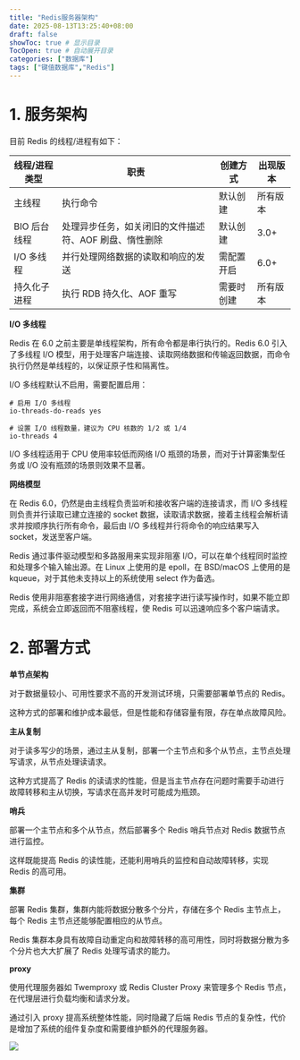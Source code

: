 ```yaml
---
title: "Redis服务器架构"
date: 2025-08-13T13:25:40+08:00
draft: false
showToc: true # 显示目录
TocOpen: true # 自动展开目录
categories: ["数据库"]
tags: ["键值数据库","Redis"]
---
```


# 1. 服务架构

目前 Redis 的线程/进程有如下：

| 线程/进程类型 | 职责                                                   | 创建方式   | 出现版本 |
| ------------- | ------------------------------------------------------ | ---------- | -------- |
| 主线程        | 执行命令                                               | 默认创建   | 所有版本 |
| BIO 后台线程  | 处理异步任务，如关闭旧的文件描述符、AOF 刷盘、惰性删除 | 默认创建   | 3.0+     |
| I/O 多线程    | 并行处理网络数据的读取和响应的发送                     | 需配置开启 | 6.0+     |
| 持久化子进程  | 执行 RDB 持久化、AOF 重写                              | 需要时创建 | 所有版本 |

**I/O 多线程**

Redis 在 6.0 之前主要是单线程架构，所有命令都是串行执行的。Redis 6.0 引入了多线程 I/O 模型，用于处理客户端连接、读取网络数据和传输返回数据，而命令执行仍然是单线程的，以保证原子性和隔离性。

I/O 多线程默认不启用，需要配置启用：

```
# 启用 I/O 多线程
io-threads-do-reads yes

# 设置 I/O 线程数量，建议为 CPU 核数的 1/2 或 1/4
io-threads 4
```

I/O 多线程适用于 CPU 使用率较低而网络 I/O 瓶颈的场景，而对于计算密集型任务或 I/O 没有瓶颈的场景则效果不显著。

**网络模型**

在 Redis 6.0，仍然是由主线程负责监听和接收客户端的连接请求，而 I/O 多线程则负责并行读取已建立连接的 socket 数据，读取请求数据，接着主线程会解析请求并按顺序执行所有命令，最后由 I/O 多线程并行将命令的响应结果写入 socket，发送至客户端。

Redis 通过事件驱动模型和多路服用来实现非阻塞 I/O，可以在单个线程同时监控和处理多个输入输出源。在 Linux 上使用的是 epoll，在 BSD/macOS 上使用的是 kqueue，对于其他未支持以上的系统使用 select 作为备选。

Redis 使用非阻塞套接字进行网络通信，对套接字进行读写操作时，如果不能立即完成，系统会立即返回而不阻塞线程，使 Redis 可以迅速响应多个客户端请求。

# 2. 部署方式

**单节点架构**

对于数据量较小、可用性要求不高的开发测试环境，只需要部署单节点的 Redis。

这种方式的部署和维护成本最低，但是性能和存储容量有限，存在单点故障风险。

**主从复制**

对于读多写少的场景，通过主从复制，部署一个主节点和多个从节点，主节点处理写请求，从节点处理读请求。

这种方式提高了 Redis 的读请求的性能，但是当主节点存在问题时需要手动进行故障转移和主从切换，写请求在高并发时可能成为瓶颈。

**哨兵**

部署一个主节点和多个从节点，然后部署多个 Redis 哨兵节点对 Redis 数据节点进行监控。

这样既能提高 Redis 的读性能，还能利用哨兵的监控和自动故障转移，实现 Redis 的高可用。

**集群**

部署 Redis 集群，集群内能将数据分散多个分片，存储在多个 Redis 主节点上，每个 Redis 主节点还能够配置相应的从节点。

Redis 集群本身具有故障自动重定向和故障转移的高可用性，同时将数据分散为多个分片也大大扩展了 Redis 处理写请求的能力。

**proxy**

使用代理服务器如 Twemproxy 或 Redis Cluster Proxy 来管理多个 Redis 节点，在代理层进行负载均衡和请求分发。

通过引入 proxy 提高系统整体性能，同时隐藏了后端 Redis 节点的复杂性，代价是增加了系统的组件复杂度和需要维护额外的代理服务器。

![](https://blog-1304941664.cos.ap-guangzhou.myqcloud.com/article_material/database/redis_deploy.jpg)

